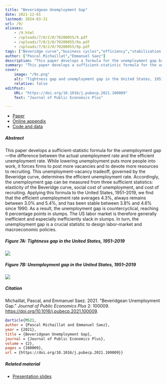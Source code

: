 ```yaml
---
title: "Beveridgean Unemployment Gap" 
date: 2021-12-01
lastmod: 2024-03-31
url: /9/
aliases:
    - /9.html
    - /uploads/7/0/2/0/70200055/9.pdf
    - /uploads/7/0/2/0/70200055/9a.pdf
    - /uploads/7/0/2/0/70200055/9p.pdf
tags: ["Beveridge curve","business cycles","efficiency","stabilization policy","sufficient statistics","unemployment","unemployment gap"]
author: ["Pascal Michaillat","Emmanuel Saez"]
description: "This paper develops a formula for the unemployment gap based on the Beveridge curve. In the US the gap is countercyclical. Published in JPubE Plus, 2021."
summary: "This paper develops a sufficient-statistic formula for the unemployment gap. The formula depends on the elasticity of the Beveridge curve, cost of unemployment, and recruiting cost. In the United States the unemployment gap is countercyclical and often positive." 
cover:
    image: "/9s.png"
    alt: "Tightness gap and unemployment gap in the United States, 1951–2019"
    relative: false
editPost:
    URL: "https://doi.org/10.1016/j.pubecp.2021.100009"
    Text: "Journal of Public Economics Plus"

---
```


<div class="thinline"></div>

+ [Paper](/9.pdf)
+ [Online appendix](/9a.pdf)
+ [Code and data](https://github.com/pmichaillat/unemployment-gap)

<div class="thinline"></div>

##### Abstract

This paper develops a sufficient-statistic formula for the unemployment gap—the difference between the actual unemployment rate and the efficient unemployment rate. While lowering unemployment puts more people into work, it forces firms to post more vacancies and to devote more resources to recruiting. This unemployment-vacancy tradeoff, governed by the Beveridge curve, determines the efficient unemployment rate. Accordingly, the unemployment gap can be measured from three sufficient statistics: elasticity of the Beveridge curve, social cost of unemployment, and cost of recruiting. Applying this formula to the United States, 1951–2019, we find that the efficient unemployment rate averages 4.3%, always remains between 3.0% and 5.4%, and has been stable between 3.8% and 4.6% since 1990. As a result, the unemployment gap is countercyclical, reaching 6 percentage points in slumps. The US labor market is therefore generally inefficient and especially inefficiently slack in slumps. In turn, the unemployment gap is a crucial statistic to design labor-market and macroeconomic policies.

<div class="thinline"></div>

##### Figure 7A:  Tightness gap in the United States, 1951–2019

![](/9a.png)

##### Figure 7B:  Unemployment gap in the United States, 1951–2019

![](/9b.png)

<div class="thinline"></div>

##### Citation

Michaillat, Pascal, and Emmanuel Saez. 2021. "Beveridgean Unemployment Gap." *Journal of Public Economics Plus* 2: 100009. https://doi.org/10.1016/j.pubecp.2021.100009.

```BibTeX
@article{MS21,
author = {Pascal Michaillat and Emmanuel Saez},
year = {2021},
title = {Beveridgean Unemployment Gap},
journal = {Journal of Public Economics Plus},
volume = {2},
pages = {100009},
url = {https://doi.org/10.1016/j.pubecp.2021.100009}}
```

<div class="thinline"></div>

##### Related material

+ [Presentation slides](/9p.pdf)